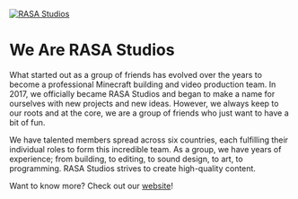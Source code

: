 [![RASA Studios](https://pbs.twimg.com/profile_banners/3342136493/1628003479/1500x500)](https://rasastudios.net)

# We Are RASA Studios

What started out as a group of friends has evolved over the years to become a professional Minecraft building and video production team. In 2017, we officially became RASA Studios and began to make a name for ourselves with new projects and new ideas. However, we always keep to our roots and at the core, we are a group of friends who just want to have a bit of fun.

We have talented members spread across six countries, each fulfilling their individual roles to form this incredible team. As a group, we have years of experience; from building, to editing, to sound design, to art, to programming. RASA Studios strives to create high-quality content.

Want to know more? Check out our [website](https://rasastudios.net)!